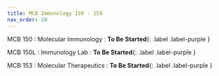 ```yaml
---
title: MCB Immunology 150 - 159
nav_order: 10
---
```


MCB 150
: Molecular Immunology
  : **To Be Started**{: .label .label-purple }

MCB 150L
: Immunology Lab
  : **To Be Started**{: .label .label-purple }

MCB 153
: Molecular Therapeutics
  : **To Be Started**{: .label .label-purple }
